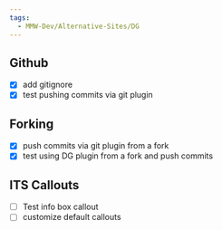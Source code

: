 ```yaml
---
tags:
  - MMW-Dev/Alternative-Sites/DG
---
```

## Github
- [x] add gitignore
- [x] test pushing commits via git plugin

## Forking
- [x] push commits via git plugin from a fork
- [x] test using DG plugin from a fork and push commits

## ITS Callouts
- [ ] Test info box callout
- [ ] customize default callouts